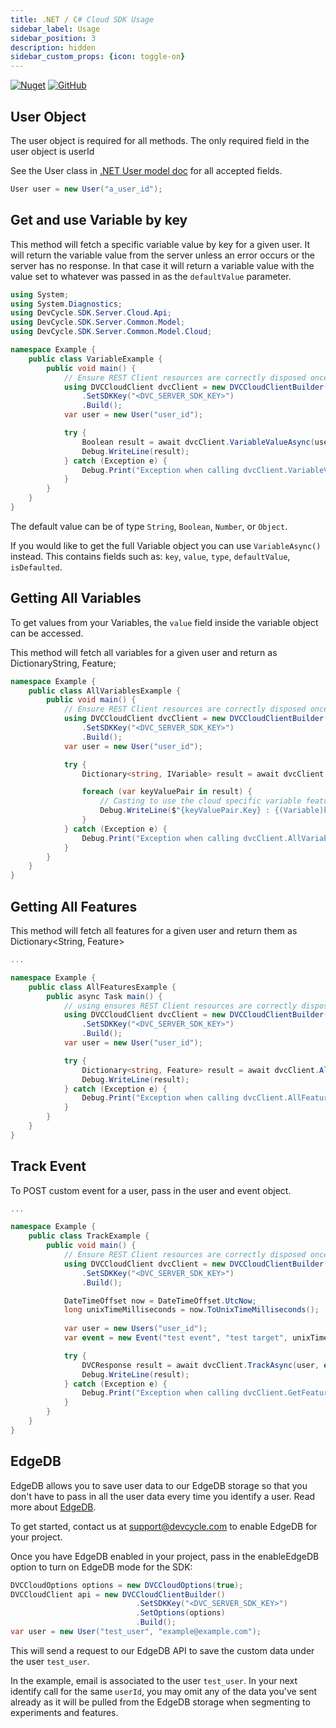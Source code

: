 ```yaml
---
title: .NET / C# Cloud SDK Usage
sidebar_label: Usage
sidebar_position: 3
description: hidden
sidebar_custom_props: {icon: toggle-on}
---
```


[![Nuget](https://badgen.net/nuget/v/DevCycle.SDK.Server.Cloud)](https://www.nuget.org/packages/DevCycle.SDK.Server.Cloud/)
[![GitHub](https://img.shields.io/github/stars/devcyclehq/dotnet-server-sdk.svg?style=social&label=Star&maxAge=2592000)](https://github.com/DevCycleHQ/dotnet-server-sdk)

## User Object
The user object is required for all methods. The only required field in the user object is userId

See the User class in [.NET User model doc](https://github.com/DevCycleHQ/dotnet-server-sdk/blob/main/docs/User.md) for all accepted fields.

```csharp
User user = new User("a_user_id");
```

## Get and use Variable by key

This method will fetch a specific variable value by key for a given user. It will return the variable
value from the server unless an error occurs or the server has no response.
In that case it will return a variable value with the value set to whatever was passed in as the `defaultValue` parameter.

```csharp
using System;
using System.Diagnostics;
using DevCycle.SDK.Server.Cloud.Api;
using DevCycle.SDK.Server.Common.Model;
using DevCycle.SDK.Server.Common.Model.Cloud;

namespace Example {
    public class VariableExample {
        public void main() {
            // Ensure REST Client resources are correctly disposed once no longer required
            using DVCCloudClient dvcClient = new DVCCloudClientBuilder()
                .SetSDKKey("<DVC_SERVER_SDK_KEY>")
                .Build();
            var user = new User("user_id");

            try {
                Boolean result = await dvcClient.VariableValueAsync(user, "YOUR_KEY", true);
                Debug.WriteLine(result);
            } catch (Exception e) {
                Debug.Print("Exception when calling dvcClient.VariableValueAsync: " + e.Message);
            }
        }
    }
}
```

The default value can be of type `String`, `Boolean`, `Number`, or `Object`.

If you would like to get the full Variable object you can use `VariableAsync()` instead. This contains fields such as:
`key`, `value`, `type`, `defaultValue`, `isDefaulted`.

## Getting All Variables

To get values from your Variables, the `value` field inside the variable object can be accessed.

This method will fetch all variables for a given user and return as DictionaryString, Feature;

```csharp
namespace Example {
    public class AllVariablesExample {
        public void main() {
            // Ensure REST Client resources are correctly disposed once no longer required
            using DVCCloudClient dvcClient = new DVCCloudClientBuilder()
                .SetSDKKey("<DVC_SERVER_SDK_KEY>")
                .Build();
            var user = new User("user_id"); 

            try {
                Dictionary<string, IVariable> result = await dvcClient.AllVariablesAsync(user);

                foreach (var keyValuePair in result) {
                    // Casting to use the cloud specific variable features.
                    Debug.WriteLine($"{keyValuePair.Key} : {(Variable)keyValuePair.Value}");
                }
            } catch (Exception e) {
                Debug.Print("Exception when calling dvcClient.AllVariablesAsync: " + e.Message);
            }
        }
    }
}
```

## Getting All Features
This method will fetch all features for a given user and return them as Dictionary<String, Feature>

```csharp
...

namespace Example {
    public class AllFeaturesExample {
        public async Task main() {
            // using ensures REST Client resources are correctly disposed once no longer required.
            using DVCCloudClient dvcClient = new DVCCloudClientBuilder()
                .SetSDKKey("<DVC_SERVER_SDK_KEY>")
                .Build();
            var user = new User("user_id");

            try {
                Dictionary<string, Feature> result = await dvcClient.AllFeaturesAsync(user);
                Debug.WriteLine(result);
            } catch (Exception e) {
                Debug.Print("Exception when calling dvcClient.AllFeaturesAsync: " + e.Message);
            }
        }
    }
}
```

## Track Event
To POST custom event for a user, pass in the user and event object.

```csharp
...

namespace Example {
    public class TrackExample {
        public void main() {
            // Ensure REST Client resources are correctly disposed once no longer required
            using DVCCloudClient dvcClient = new DVCCloudClientBuilder()
                .SetSDKKey("<DVC_SERVER_SDK_KEY>")
                .Build();

            DateTimeOffset now = DateTimeOffset.UtcNow;
            long unixTimeMilliseconds = now.ToUnixTimeMilliseconds();
            
            var user = new Users("user_id");
            var event = new Event("test event", "test target", unixTimeMilliseconds, 600, new Dictionary<string, object>(){{"key", "value"}});

            try {
                DVCResponse result = await dvcClient.TrackAsync(user, event);
                Debug.WriteLine(result);
            } catch (Exception e) {
                Debug.Print("Exception when calling dvcClient.GetFeaturesAsync: " + e.Message);
            }
        }
    }
}
```

## EdgeDB

EdgeDB allows you to save user data to our EdgeDB storage so that you don't have to pass in all the user data every time you identify a user. 
Read more about [EdgeDB](/home/feature-management/edgedb/what-is-edgedb).

To get started, contact us at support@devcycle.com to enable EdgeDB for your project.

Once you have EdgeDB enabled in your project, pass in the enableEdgeDB option to turn on EdgeDB mode for the SDK:

```csharp
DVCCloudOptions options = new DVCCloudOptions(true);
DVCCloudClient api = new DVCCloudClientBuilder()
                            .SetSDKKey("<DVC_SERVER_SDK_KEY>")
                            .SetOptions(options)
                            .Build();
var user = new User("test_user", "example@example.com");
```

This will send a request to our EdgeDB API to save the custom data under the user `test_user`.

In the example, email is associated to the user `test_user`. In your next identify call for the same `userId`, 
you may omit any of the data you've sent already as it will be pulled from the EdgeDB storage when segmenting to experiments and features.
